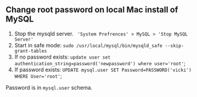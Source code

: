 ## Change root password on local Mac install of MySQL

1. Stop the mysqld server. ` 'System Prefrences' > MySQL > 'Stop MySQL Server'`
2. Start in safe mode: `sudo /usr/local/mysql/bin/mysqld_safe --skip-grant-tables`
3. If no password exists: `update user set authentication_string=password('newpassword') where user='root'`;
3. If password exists: `UPDATE mysql.user SET Password=PASSWORD('vicki') WHERE User='root'`;

Password is in `mysql.user` schema. 
